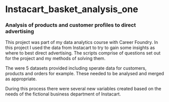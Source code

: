# Instacart_basket_analysis_one
### Analysis of products and customer profiles to direct advertising
This project was part of my data analytics course with Career Foundry. In this project I used the data from Instacart to try to gain some insights as where to best direct advertising.
The scripts comprise of questions set out for the project and my methods of solving them.

The were 5 datasets provided including sperate data for customers, products and orders for example. These needed to be analysed and merged as appropriate.

During this process there were several new variables created based on the needs of the fictional business department of Instacart.
